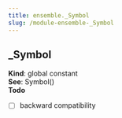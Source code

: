 ```yaml
---
title: ensemble._Symbol
slug: /module-ensemble-_Symbol
---
```

<a name="_Symbol"></a>

## \_Symbol
**Kind**: global constant  
**See**: Symbol()  
**Todo**

- [ ] backward compatibility

